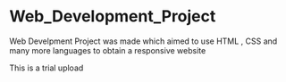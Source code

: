 # Web_Development_Project
Web Develpment Project was made which aimed to use HTML , CSS  and many more languages to obtain a responsive website

This is a trial upload
